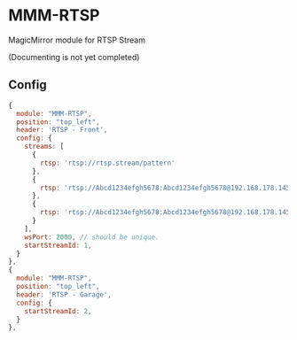 # MMM-RTSP
MagicMirror module for RTSP Stream

(Documenting is not yet completed)


## Config
```js
{
  module: "MMM-RTSP",
  position: "top_left",
  header: 'RTSP - Front',
  config: {
    streams: [
      {
        rtsp: 'rtsp://rtsp.stream/pattern'
      },
      {
        rtsp: 'rtsp://Abcd1234efgh5678:Abcd1234efgh5678@192.168.178.145:554/live1'
      },
      {
        rtsp: 'rtsp://Abcd1234efgh5678:Abcd1234efgh5678@192.168.178.145:554/live0'
      }
    ],
    wsPort: 2000, // should be unique.
    startStreamId: 1,
  }
},
{
  module: "MMM-RTSP",
  position: "top_left",
  header: 'RTSP - Garage',
  config: {
    startStreamId: 2,
  }
},
```